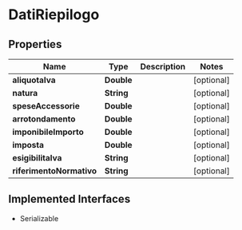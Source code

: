 

# DatiRiepilogo


## Properties

| Name | Type | Description | Notes |
|------------ | ------------- | ------------- | -------------|
|**aliquotaIva** | **Double** |  |  [optional] |
|**natura** | **String** |  |  [optional] |
|**speseAccessorie** | **Double** |  |  [optional] |
|**arrotondamento** | **Double** |  |  [optional] |
|**imponibileImporto** | **Double** |  |  [optional] |
|**imposta** | **Double** |  |  [optional] |
|**esigibilitaIva** | **String** |  |  [optional] |
|**riferimentoNormativo** | **String** |  |  [optional] |


## Implemented Interfaces

* Serializable


